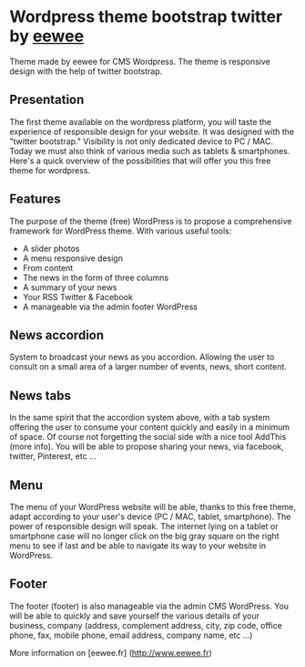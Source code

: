 # Wordpress theme bootstrap twitter by [eewee](http://www.eewee.fr)

Theme made ​​by eewee for CMS Wordpress. 
The theme is responsive design with the help of twitter bootstrap.

## Presentation

The first theme available on the wordpress platform, you will taste the experience of responsible design for your website. It was designed with the "twitter bootstrap." Visibility is not only dedicated device to PC / MAC. Today we must also think of various media such as tablets & smartphones. Here's a quick overview of the possibilities that will offer you this free theme for wordpress.

## Features

The purpose of the theme (free) WordPress is to propose a comprehensive framework for WordPress theme. With various useful tools:
* A slider photos
* A menu responsive design
* From content
* The news in the form of three columns
* A summary of your news
* Your RSS Twitter & Facebook
* A manageable via the admin footer WordPress

## News accordion

System to broadcast your news as you accordion. Allowing the user to consult on a small area of ​​a larger number of events, news, short content.

## News tabs

In the same spirit that the accordion system above, with a tab system offering the user to consume your content quickly and easily in a minimum of space. Of course not forgetting the social side with a nice tool AddThis (more info). You will be able to propose sharing your news, via facebook, twitter, Pinterest, etc ...

## Menu

The menu of your WordPress website will be able, thanks to this free theme, adapt according to your user's device (PC / MAC, tablet, smartphone). The power of responsible design will speak. The internet lying on a tablet or smartphone case will no longer click on the big gray square on the right menu to see if last and be able to navigate its way to your website in WordPress.

## Footer

The footer (footer) is also manageable via the admin CMS WordPress. You will be able to quickly and save yourself the various details of your business, company (address, complement address, city, zip code, office phone, fax, mobile phone, email address, company name, etc ...)

More information on [eewee.fr] (http://www.eewee.fr)



